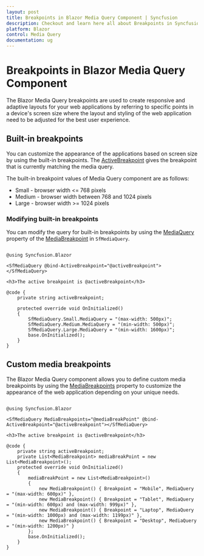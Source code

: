 ```yaml
---
layout: post
title: Breakpoints in Blazor Media Query Component | Syncfusion
description: Checkout and learn here all about Breakpoints in Syncfusion Blazor Media Query component and much more details.
platform: Blazor
control: Media Query
documentation: ug
---
```


# Breakpoints in Blazor Media Query Component

The Blazor Media Query breakpoints are used to create responsive and adaptive layouts for your web applications by referring to specific points in a device's screen size where the layout and styling of the web application need to be adjusted for the best user experience. 

## Built-in breakpoints

You can customize the appearance of the applications based on screen size by using the built-in breakpoints. The [ActiveBreakpoint](https://help.syncfusion.com/cr/blazor/Syncfusion.Blazor.SfMediaQuery.html#Syncfusion_Blazor_SfMediaQuery_ActiveBreakpoint) gives the breakpoint that is currently matching the media query.

The built-in breakpoint values of Media Query component are as follows:

* Small - browser width <= 768 pixels
* Medium - browser width between 768 and 1024 pixels
* Large - browser width >= 1024 pixels

### Modifying built-in breakpoints

You can modify the query for built-in breakpoints by using the [MediaQuery](https://help.syncfusion.com/cr/blazor/Syncfusion.Blazor.MediaBreakpoint.html#Syncfusion_Blazor_MediaBreakpoint_MediaQuery) property of the [MediaBreakpoint](https://help.syncfusion.com/cr/blazor/Syncfusion.Blazor.MediaBreakpoint.html) in `SfMediaQuery`.

```cshtml

@using Syncfusion.Blazor

<SfMediaQuery @bind-ActiveBreakpoint="@activeBreakpoint"></SfMediaQuery>

<h3>The active breakpoint is @activeBreakpoint</h3>

@code {
    private string activeBreakpoint;

    protected override void OnInitialized()
    {
        SfMediaQuery.Small.MediaQuery = "(max-width: 500px)";
        SfMediaQuery.Medium.MediaQuery = "(min-width: 500px)";
        SfMediaQuery.Large.MediaQuery = "(min-width: 1600px)";
        base.OnInitialized();
    }
}

```

## Custom media breakpoints

The Blazor Media Query component allows you to define custom media breakpoints by using the [MediaBreakpoints](https://help.syncfusion.com/cr/blazor/Syncfusion.Blazor.SfMediaQuery.html#Syncfusion_Blazor_SfMediaQuery_MediaBreakpoints) property to customize the appearance of the web application depending on your unique needs.

```cshtml

@using Syncfusion.Blazor

<SfMediaQuery MediaBreakpoints="@mediaBreakPoint" @bind-ActiveBreakpoint="@activeBreakpoint"></SfMediaQuery>

<h3>The active breakpoint is @activeBreakpoint</h3>

@code {
    private string activeBreakpoint;
    private List<MediaBreakpoint> mediaBreakPoint = new List<MediaBreakpoint>();
    protected override void OnInitialized()
    {
        mediaBreakPoint = new List<MediaBreakpoint>() 
        {
            new MediaBreakpoint() { Breakpoint = "Mobile", MediaQuery = "(max-width: 600px)" },
            new MediaBreakpoint() { Breakpoint = "Tablet", MediaQuery = "(min-width: 600px) and (max-width: 999px)" },
            new MediaBreakpoint() { Breakpoint = "Laptop", MediaQuery = "(min-width: 1000px) and (max-width: 1199px)" },
            new MediaBreakpoint() { Breakpoint = "Desktop", MediaQuery = "(min-width: 1200px)" }
        };
        base.OnInitialized();
    }
}

```
